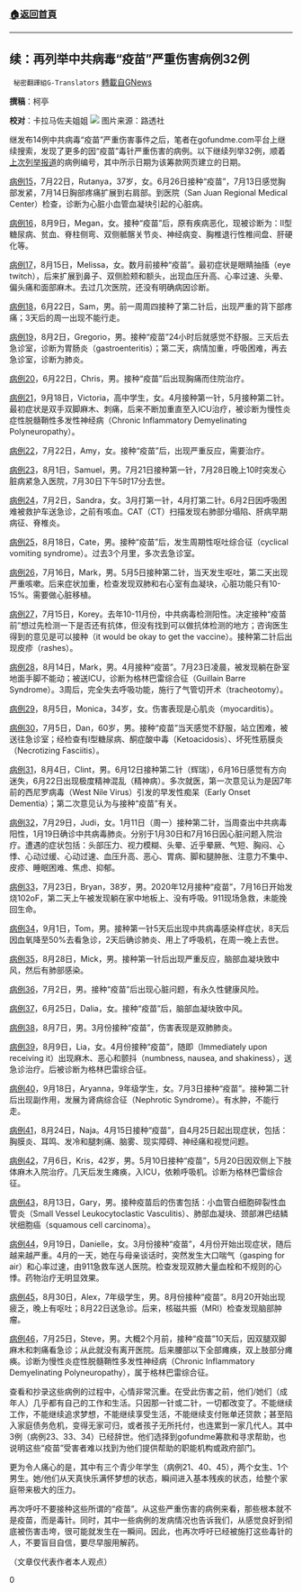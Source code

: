 ###  [:house:返回首頁](https://github.com/ourhimalayas/txt)
---


## 续：再列举中共病毒“疫苗”严重伤害病例32例
` 秘密翻譯組G-Translators` [轉載自GNews](https://gnews.org/zh-hans/1545287/)

**撰稿**：柯亭

**校对**：卡拉马佐夫姐姐
![](https://assets.gnews.org/wp-content/uploads/2021/09/20210921-续：再列举中共病毒疫苗严重伤害病例32例.jpg)
图片来源：路透社

继发布14例中共病毒“疫苗”严重伤害事件之后，笔者在gofundme.com平台上继续搜索，发现了更多的因“疫苗”毒针严重伤害的病例。以下继续列举32例，顺着[上次列举报道](https://gnews.org/zh-hans/1537848/)的病例编号，其中所示日期为该筹款网页建立的日期。

[病例15](https://www.gofundme.com/f/so-trauma-took-a-jab-at-us?qid=2600701dca67faab207182b190c15c47)，7月22日，Rutanya，37岁，女。6月26日接种“疫苗”，7月13日感觉胸部发紧，7月14日胸部疼痛扩展到右肩部。到医院（San Juan Regional Medical Center）检查，诊断为心脏小血管血凝块引起的心脏病。

[病例16](https://www.gofundme.com/f/jmxbw-medical-emergency?qid=2600701dca67faab207182b190c15c47)，8月9日，Megan，女。接种“疫苗”后，原有疾病恶化，现被诊断为：II型糖尿病、贫血、脊柱侧弯、双侧骶髂关节炎、神经病变、胸椎退行性椎间盘、肝硬化等。

[病例17](https://www.gofundme.com/f/xmyey-please-help-this-amazing-mother?qid=9d7f671eca0d290b921732699693541d)，8月15日，Melissa，女。数月前接种“疫苗”。最初症状是眼睛抽搐（eye twitch），后来扩展到鼻子、双侧脸颊和额头，出现血压升高、心率过速、头晕、偏头痛和面部麻木。去过几次医院，还没有明确病因诊断。

[病例18](https://www.gofundme.com/f/help-woo-with-medical-expenses?qid=9d7f671eca0d290b921732699693541d)，6月22日，Sam，男。前一周周四接种了第二针后，出现严重的背下部疼痛；3天后的周一出现不能行走。

[病例19](https://www.gofundme.com/f/jesus-severa-reaccion-despues-de-covid-vacuna?qid=9d7f671eca0d290b921732699693541d)，8月2日，Gregorio，男。接种“疫苗”24小时后就感觉不舒服。三天后去急诊室，诊断为胃肠炎（gastroenteritis）；第二天，病情加重，呼吸困难，再去急诊室，诊断为肺炎。

[病例20](https://www.gofundme.com/f/the-gallagher-family-heart-bypass-x2?qid=9d7f671eca0d290b921732699693541d)，6月22日，Chris，男。接种“疫苗”后出现胸痛而住院治疗。

[病例21](https://www.gofundme.com/f/victoria-vs-cidp-please-help-with-her-recovery?qid=da8d552820268920ed050b5a54445e74)，9月18日，Victoria，高中学生，女。4月接种第一针，5月接种第二针。最初症状是双手双脚麻木、刺痛，后来不断加重直至入ICU治疗，被诊断为慢性炎症性脱髓鞘性多发性神经病（Chronic Inflammatory Demyelinating Polyneuropathy）。

[病例22](https://www.gofundme.com/f/sypr3p-help-amy-get-the-medical-attention-she-needs?qid=da8d552820268920ed050b5a54445e74)，7月22日，Amy，女。接种“疫苗”后，出现严重反应，需要治疗。

[病例23](https://www.gofundme.com/f/for-samuel-mandujano-and-his-daughter-malia?qid=2e5b6dc57dc2d356e879126236bc5c10)，8月1日，Samuel，男。7月21日接种第一针，7月28日晚上10时突发心脏病紧急入医院，7月30日下午5时17分去世。

[病例24](https://www.gofundme.com/f/medical-bills-and-supporting-the-family?qid=2e5b6dc57dc2d356e879126236bc5c10)，7月2日，Sandra，女。3月打第一针，4月打第二针。6月2日因呼吸困难被救护车送急诊，之前有咳血。CAT（CT）扫描发现右肺部分塌陷、肝病早期病征、脊椎炎。

[病例25](https://www.gofundme.com/f/help-cate-pay-medical-bills-move?qid=2e5b6dc57dc2d356e879126236bc5c10)，8月18日，Cate，男。接种“疫苗”后，发生周期性呕吐综合征（cyclical vomiting syndrome）。过去3个月里，多次去急诊室。

[病例26](https://www.gofundme.com/f/help-with-coving-medical-expenses-and-stay?qid=2e5b6dc57dc2d356e879126236bc5c10)，7月16日，Mark，男。5月5日接种第二针，当天发生呕吐，第二天出现严重咳嗽。后来症状加重，检查发现双肺和右心室有血凝块，心脏功能只有10-15%。需要做心脏移植。

[病例27](https://www.gofundme.com/f/v3s4zs-needing-help-with-medical-expenses?qid=2e5b6dc57dc2d356e879126236bc5c10)，7月15日，Korey。去年10-11月份，中共病毒检测阳性。决定接种“疫苗前”想过先检测一下是否还有抗体，但没有找到可以做抗体检测的地方；咨询医生得到的意见是可以接种（it would be okay to get the vaccine）。接种第二针后出现皮疹（rashes）。

[病例28](https://www.gofundme.com/f/dads-medical-bills-rehab?qid=66218afaada2a065316dc784cae491ed)，8月14日，Mark，男。4月接种“疫苗”。7月23日凌晨，被发现躺在卧室地面手脚不能动；被送ICU，诊断为格林巴雷综合征（Guillain Barre Syndrome）。3周后，完全失去呼吸功能，施行了气管切开术（tracheotomy）。

[病例29](https://www.gofundme.com/f/even-the-purest-of-hearts-may-become-weak?qid=66218afaada2a065316dc784cae491ed)，8月5日，Monica，34岁，女。伤害表现是心肌炎（myocarditis）。

[病例30](https://www.gofundme.com/f/Help-Dan-Turn-Tragedy-Into-Triumph?qid=66218afaada2a065316dc784cae491ed)，7月5日，Dan，60岁，男。接种“疫苗”当天感觉不舒服，站立困难，被送往急诊室；经检查有I型糖尿病、酮症酸中毒（Ketoacidosis）、坏死性筋膜炎（Necrotizing Fasciitis）。

[病例31](https://www.gofundme.com/f/clint-beardens-medical-assistance?qid=66218afaada2a065316dc784cae491ed)，8月4日，Clint，男。6月12日接种第二针（辉瑞），6月16日感觉有方向迷失，6月22日出现极度精神混乱（精神病）。多次就医，第一次意见认为是因7年前的西尼罗病毒（West Nile Virus）引发的早发性痴呆（Early Onset Dementia）；第二次意见认为与接种“疫苗”有关。

[病例32](https://www.gofundme.com/f/gfee5-helping-a-healthcare-hero?qid=66218afaada2a065316dc784cae491ed)，7月29日，Judi，女。1月11日（周一）接种第二针，当周查出中共病毒阳性，1月19日确诊中共病毒肺炎。分别于1月30日和7月16日因心脏问题入院治疗。遭遇的症状包括：头部压力、视力模糊、头晕、近乎晕厥、气短、胸闷、心悸、心动过缓、心动过速、血压升高、恶心、胃病、脚和腿肿胀、注意力不集中、皮疹、睡眠困难、焦虑、抑郁。

[病例33](https://www.gofundme.com/f/help-bryans-surviving-family-for-future?qid=66218afaada2a065316dc784cae491ed)，7月23日，Bryan，38岁，男。2020年12月接种“疫苗”，7月16日开始发烧102oF，第二天上午被发现躺在家中地板上、没有呼吸。911现场急救，未能挽回生命。

[病例34](https://www.gofundme.com/f/assistance-with-dads-uncovered-medical-expense?qid=66218afaada2a065316dc784cae491ed)，9月1日，Tom，男。接种第一针5天后出现中共病毒感染样症状，8天后因血氧降至50%去看急诊，2天后确诊肺炎、用上了呼吸机，在周一晚上去世。

[病例35](https://www.gofundme.com/f/michael-mick-dyer-medical-expenses?qid=66218afaada2a065316dc784cae491ed)，8月28日，Mick，男。接种第一针后出现严重反应，脑部血凝块致中风，然后有肺部感染。

[病例36](https://www.gofundme.com/f/9s5e2-help-with-rent?qid=66218afaada2a065316dc784cae491ed)，7月2日，男。接种“疫苗”后出现心脏问题，有永久性健康风险。

[病例37](https://www.gofundme.com/f/fiancs-medical-expenses-and-visa?qid=66218afaada2a065316dc784cae491ed)，6月25日，Dalia，女。接种“疫苗”后，脑部血凝块致中风。

[病例38](https://www.gofundme.com/f/help-daves-medical-crisis?qid=5acb662b7bcd1f52e87465cc98eba9ca)，8月7日，男。3月份接种“疫苗”，伤害表现是双肺肺炎。

[病例39](https://www.gofundme.com/f/help-lia-with-vaccinerelated-medical-expenses?qid=5acb662b7bcd1f52e87465cc98eba9ca)，8月9日，Lia，女。4月份接种“疫苗”，随即（Immediately upon receiving it）出现麻木、恶心和颤抖（numbness, nausea, and shakiness），送急诊治疗。后被诊断为格林巴雷综合征。

[病例40](https://www.gofundme.com/f/help-mom-stay-with-daughter-in-hospital?qid=5acb662b7bcd1f52e87465cc98eba9ca)，9月18日，Aryanna，9年级学生，女。7月3日接种“疫苗”。接种第二针后出现副作用，发展为肾病综合征（Nephrotic Syndrome）。有水肿，不能行走。

[病例41](https://www.gofundme.com/f/vaccine-injury-assistance?qid=5acb662b7bcd1f52e87465cc98eba9ca)，8月24日，Naja。4月15日接种“疫苗”，自4月25日起出现症状，包括：胸膜炎、耳鸣、发冷和腿刺痛、脑雾、现实障碍、神经痛和视觉问题。

[病例42](https://www.gofundme.com/f/kris-road-to-recovery?qid=5acb662b7bcd1f52e87465cc98eba9ca)，7月6日，Kris，42岁，男。5月10日接种“疫苗”，5月20日因双侧上下肢体麻木入院治疗。几天后发生瘫痪，入ICU，依赖呼吸机。诊断为格林巴雷综合征。

[病例43](https://www.gofundme.com/f/gary-robinson?qid=5acb662b7bcd1f52e87465cc98eba9ca)，8月13日，Gary，男。接种疫苗后的伤害包括：小血管白细胞碎裂性血管炎（Small Vessel Leukocytoclastic Vasculitis）、肺部血凝块、颈部淋巴结鳞状细胞癌（squamous cell carcinoma）。

[病例44](https://www.gofundme.com/f/very-sick-after-taking-covid-vaccine?qid=281074b3f254c886384f8a018287648a)，9月19日，Danielle，女。3月份接种“疫苗”，4月份开始出现症状，随后越来越严重。4月的一天，她在与母亲谈话时，突然发生大口喘气（gasping for air）和心率过速，由911急救车送人医院。检查发现双肺大量血栓和不规则的心悸。药物治疗无明显效果。

[病例45](https://www.gofundme.com/f/alexs-support-with-brain-cancer?qid=281074b3f254c886384f8a018287648a)，8月30日，Alex，7年级学生，男。8月份接种“疫苗”。8月20开始出现疲乏，晚上有呕吐；8月22日送急诊。后来，核磁共振（MRI）检查发现脑部肿瘤。

[病例46](https://www.gofundme.com/f/steve-wenger-needs-our-help?qid=38eadde7b0dc060e1433e16bd9c9802e)，7月25日，Steve，男。大概2个月前，接种“疫苗”10天后，因双腿双脚麻木和刺痛看急诊；从此就没有离开医院。后来腰部以下全部瘫痪，双上肢部分瘫痪。诊断为慢性炎症性脱髓鞘性多发性神经病（Chronic Inflammatory Demyelinating Polyneuropathy），属于格林巴雷综合征。

查看和抄录这些病例的过程中，心情非常沉重。在受此伤害之前，他们/她们（成年人）几乎都有自己的工作和生活。只因那一针或二针，一切都改变了。不能继续工作，不能继续追求梦想，不能继续享受生活，不能继续支付账单还贷款；甚至陷入家庭债务危机，变得无家可归，或者孩子无所托付，也连累到一家几代人。其中3例（病例23、33、34）已经辞世。他们选择到gofundme筹款和寻求帮助，也说明这些“疫苗”受害者难以找到为他们提供帮助的职能机构或政府部门。

更为令人痛心的是，其中有三个青少年学生（病例21、40、45），两个女生、1个男生。她/他们从天真快乐满怀梦想的状态，瞬间进入基本残疾的状态，给整个家庭带来极大的压力。

再次呼吁不要接种这些所谓的“疫苗”。从这些严重伤害的病例来看，那些根本就不是疫苗，而是毒针。同时，其中一些病例的发病情况也告诉我们，从感觉良好到彻底被伤害击垮，很可能就发生在一瞬间。因此，也再次呼吁已经被施打这些毒针的人，不要盲目自信，要尽早服用解药。

（文章仅代表作者本人观点）

0

